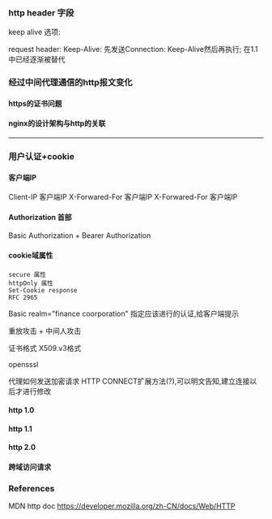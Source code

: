 ### http header 字段
keep alive 选项: 

request header:
	Keep-Alive: 先发送Connection: Keep-Alive然后再执行; 在1.1中已经逐渐被替代

### 经过中间代理通信的http报文变化

#### https的证书问题

#### nginx的设计架构与http的关联

-------- 
### 用户认证+cookie

#### 客户端IP
Client-IP 客户端IP
X-Forwared-For 客户端IP
X-Forwared-For 客户端IP

#### Authorization 首部

 Basic Authorization + Bearer Authorization
#### cookie域属性
	secure 属性
	httpOnly 属性
	Set-Cookie response
	RFC 2965

Basic realm="finance coorporation"
指定应该进行的认证,给客户端提示

重放攻击 + 中间人攻击

证书格式
	X509.v3格式

opensssl

代理如何发送加密请求
	HTTP CONNECT扩展方法(?),可以明文告知,建立连接以后才进行修改

#### http 1.0


#### http 1.1


#### http 2.0

#### 跨域访问请求


### References
MDN http doc https://developer.mozilla.org/zh-CN/docs/Web/HTTP

